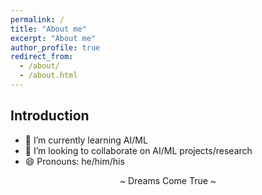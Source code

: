 ```yaml
---
permalink: /
title: "About me"
excerpt: "About me"
author_profile: true
redirect_from: 
  - /about/
  - /about.html
---
```




<h2>Introduction</h2>

- 🌱 I’m currently learning AI/ML
- 👯 I’m looking to collaborate on AI/ML projects/research
- 😄 Pronouns: he/him/his




<footer>
  <p align="center">~ Dreams Come True ~</p>
</footer>
